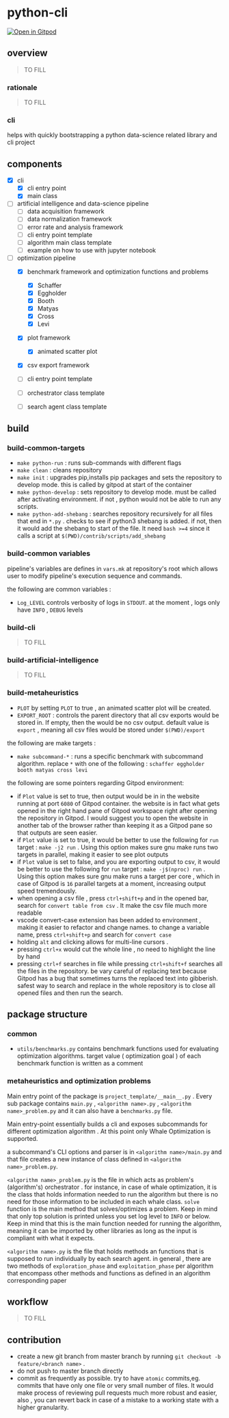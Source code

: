 # python-cli

[![Open in Gitpod](https://gitpod.io/button/open-in-gitpod.svg)](https://gitpod.io#https://github.com/da-moon/python-cli)

## overview

> TO FILL

### rationale

> TO FILL

### cli

helps with quickly bootstrapping a python data-science related library and cli project

## components

- [x] cli
    - [x] cli entry point
    - [x] main class
- [ ] artificial intelligence and data-science pipeline
    - [ ] data acquisition framework
    - [ ] data normalization framework
    - [ ] error rate and analysis framework
    - [ ] cli entry point template
    - [ ] algorithm main class template
    - [ ] example on how to use with jupyter notebook 
- [ ] optimization pipeline
    - [x] benchmark framework and optimization functions and problems
        - [x] Schaffer
        - [x] Eggholder
        - [x] Booth
        - [x] Matyas
        - [x] Cross
        - [x] Levi
    - [x] plot framework
        - [x] animated scatter plot
    - [x] csv export framework
    - [ ] cli entry point template
    - [ ] orchestrator class template
    - [ ] search agent class template
    


## build

### build-common-targets

- `make python-run` : runs sub-commands with different flags
- `make clean` : cleans repository
- `make init` : upgrades pip,installs pip packages and sets the repository to develop mode. this is called by gitpod at start of the container
- `make python-develop` : sets repository to develop mode. must be called after activating environment. if not , python would not be able to run any scripts.
- `make python-add-shebang` : searches repository recursively for all files that end in `*.py` . checks to see if python3 shebang is added. if not, then it would add the shebang to start of the file. It need `bash >=4` since it calls a script at `$(PWD)/contrib/scripts/add_shebang`

### build-common variables 

pipeline's variables are defines in `vars.mk` at repository's root which allows user to modify
pipeline's execution sequence and commands.

the following are common variables :

- `Log_LEVEL` controls verbosity of logs in `STDOUT`. at the moment , logs only have `INFO` , `DEBUG`  levels

### build-cli

> TO FILL

### build-artificial-intelligence

> TO FILL

### build-metaheuristics 

- `PLOT` by setting `PLOT` to true , an animated scatter plot will be created. 
- `EXPORT_ROOT` : controls the parent directory that all csv exports would be stored in. If empty, then the would be no csv output. default value is `export` , meaning all csv files would be stored under `$(PWD)/export`

the following are make targets :

- `make subcommand-*` : runs a specific benchmark with subcommand algorithm. replace `*` with one of the following : `schaffer eggholder booth matyas cross levi`

the following are some pointers regarding Gitpod environment:

- if `Plot` value is set to true, then output would be in in the website running at port `6080` of Gitpod container. the website is in fact what gets opened in the right hand pane of Gitpod workspace right after opening the repository in Gitpod. I would suggest you to open the website in another tab of the browser rather than keeping it as a Gitpod pane so that outputs are seen easier. 
- if `Plot` value is set to true, it would be better to use the following for `run` target : `make -j2 run` . Using this option makes sure gnu make runs two targets in parallel, making it easier to see plot outputs
- if `Plot` value is set to false, and you are exporting output to csv, it would be better to use the following for `run` target : `make -j$(nproc) run` . Using this option makes sure gnu make runs a target per core , which in case of Gitpod is `16` parallel targets at a moment, increasing output speed tremendously. 
- when opening a csv file , press `ctrl+shift+p` and in the opened bar, search for `convert table from csv` . It make the csv file much more readable
- vscode convert-case extension has been added to environment , making it easier to refactor and change names. to change a variable name, press `ctrl+shift+p` and search for `convert case`
- holding `alt` and clicking allows for multi-line cursors . 
- pressing `ctrl+x` would cut the whole line , no need to highlight the line by hand
- pressing `ctrl+f` searches in file while pressing `ctrl+shift+f` searches all the files in the repository. be vary careful of replacing text because Gitpod has a bug that sometimes turns the replaced text into gibberish. safest way to search and replace in the whole repository is to close all opened files and then run the search.


## package structure

### common

- `utils/benchmarks.py` contains benchmark functions used for evaluating optimization algorithms. target value ( optimization goal ) of each benchmark function is written as a comment

### metaheuristics and optimization problems

Main entry point of the package is `project_template/__main__.py` . Every sub package contains `main.py` , `<algorithm name>.py` ,  `<algorithm name>_problem.py` and it can also have a `benchmarks.py` file. 

Main entry-point essentially builds a cli and exposes subcommands for different optimization algorithm . At this point only Whale Optimization is supported. 

a subcommand's CLI options and parser is in `<algorithm name>/main.py` and that file creates a new instance of class defined in `<algorithm name>_problem.py`.

`<algorithm name>_problem.py` is the file in which acts as problem's (algorithm's) orchestrator . for instance, in case of whale optimization, it is the class that holds information needed to run the algorithm but there is no need for those information to be included in each whale class. `solve` function is the main method that solves/optimizes a problem.
Keep in mind that only top solution is printed unless you set log level to `INFO` or below.
Keep in mind that this is the main function needed for running the algorithm, meaning it can be imported by other libraries as long as the input is compliant with what it expects.

`<algorithm name>.py` is the file that holds methods an functions that is supposed to run individually by each search agent.
in general , there are two methods of `exploration_phase` and `exploitation_phase` per algorithm that encompass other methods and functions as defined in an algorithm corresponding paper

## workflow

> TO FILL

## contribution

- create a new git branch from master branch by running `git checkout -b feature/<branch name>` . 
- do not push to master branch directly
- commit as frequently as possible. try to have `atomic` commits,eg. commits that have only one file or very small number of files. It would make process of reviewing pull requests much more robust and easier, also , you can revert back in case of a mistake to a working state with a higher granularity.

